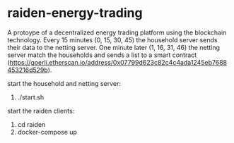 # raiden-energy-trading
A protoype of a decentralized energy trading platform using the blockchain technology.
Every 15 minutes (0, 15, 30, 45) the household server sends their data to the netting server. One minute later (1, 16, 31, 46) the netting server match the households and sends a list to a smart contract (https://goerli.etherscan.io/address/0x07799d623c82c4c4ada1245eb7688453216d529b).

start the household and netting server:
1. ./start.sh

start the raiden clients:
1. cd raiden
2. docker-compose up
